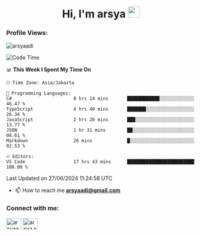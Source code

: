 <h1 align="center">Hi, I'm arsya 
  <img src="https://media.giphy.com/media/hvRJCLFzcasrR4ia7z/giphy.gif" width="30px"/>
</h1>

<p align="left"> <h3>Profile Views:</h3> <img src="https://komarev.com/ghpvc/?username=arsyaadi&label=Profile%20views&color=0e75b6&style=flat" alt="arsyaadi" /> </p>

<!--START_SECTION:waka-->
![Code Time](http://img.shields.io/badge/Code%20Time-2%2C848%20hrs%2051%20mins-blue)

📊 **This Week I Spent My Time On** 

```text
🕑︎ Time Zone: Asia/Jakarta

💬 Programming Languages: 
C#                       8 hrs 14 mins       ████████████░░░░░░░░░░░░░   46.47 % 
TypeScript               4 hrs 40 mins       ███████░░░░░░░░░░░░░░░░░░   26.34 % 
JavaScript               2 hrs 26 mins       ███░░░░░░░░░░░░░░░░░░░░░░   13.77 % 
JSON                     1 hr 31 mins        ██░░░░░░░░░░░░░░░░░░░░░░░   08.61 % 
Markdown                 26 mins             █░░░░░░░░░░░░░░░░░░░░░░░░   02.53 % 

🔥 Editors: 
VS Code                  17 hrs 43 mins      █████████████████████████   100.00 % 
```


 Last Updated on 27/06/2024 11:24:58 UTC
<!--END_SECTION:waka-->

- 📫 How to reach me **arsyaadi@gmail.com**


<h3 align="left">Connect with me:</h3>
<p align="left">
<a href="https://linkedin.com/in/arsyaadi" target="blank"><img align="center" src="https://raw.githubusercontent.com/rahuldkjain/github-profile-readme-generator/master/src/images/icons/Social/linked-in-alt.svg" alt="arsyaadi" height="30" width="40" /></a>
<a href="https://fb.com/arsya.xkz" target="blank"><img align="center" src="https://raw.githubusercontent.com/rahuldkjain/github-profile-readme-generator/master/src/images/icons/Social/facebook.svg" alt="arsya.xkz" height="30" width="40" /></a>
</p>

